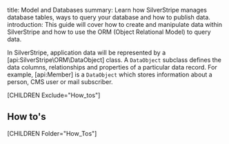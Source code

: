 title: Model and Databases
summary: Learn how SilverStripe manages database tables, ways to query your database and how to publish data.
introduction: This guide will cover how to create and manipulate data within SilverStripe and how to use the ORM (Object Relational Model) to query data.

In SilverStripe, application data will be represented by a [api:SilverStripe\ORM\DataObject] class. A `DataObject` subclass defines the
data columns, relationships and properties of a particular data record. For example, [api:Member] is a `DataObject` 
which stores information about a person, CMS user or mail subscriber.

[CHILDREN Exclude="How_tos"]

## How to's

[CHILDREN Folder="How_Tos"]
